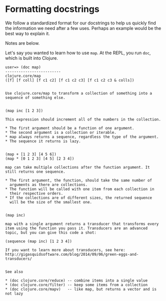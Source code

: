 # Formatting docstrings

We follow a standardized format for our docstrings to help us quickly
find the information we need after a few uses. Perhaps an example
would be the best way to explain it.

Notes are below.

Let's say you wanted to learn how to use `map`. At the REPL, you run
`doc`, which is built into Clojure.

```
user=> (doc map)
-------------------------
clojure.core/map
([f] [f coll] [f c1 c2] [f c1 c2 c3] [f c1 c2 c3 & colls])
  

Use clojure.core/map to transform a collection of something into a
sequence of something else.


(map inc [1 2 3])

This expression should increment all of the numbers in the collection.

* The first argument should be a function of one argument.
* The second argument is a collection or iterable.
* map always returns a sequence, regardless the type of the argument.
* The sequence it returns is lazy.


(map + [1 2 3] [4 5 6])
(map * [0 1 2 3] [4 5] [2 3 4])

map can take multiple collections after the function argument. It
still returns one sequence.

* The first argument, the function, should take the same number of
  arguments as there are collections.
* The function will be called with one item from each collection in
  their respective orders.
* If the collections are of different sizes, the returned sequence
  will be the size of the smallest one.


(map inc)

map with a single argument returns a transducer that transforms every
item using the function you pass it. Transducers are an advanced
topic, but you can give this code a shot:

(sequence (map inc) [1 2 3 4])

If you want to learn more about transducers, see here:
http://gigasquidsoftware.com/blog/2014/09/06/green-eggs-and-transducers/


See also

* (doc clojure.core/reduce) -- combine items into a single value
* (doc clojure.core/filter) -- keep some items from a collection
* (doc clojure.core/mapv)   -- like map, but returns a vector and is not lazy


```
